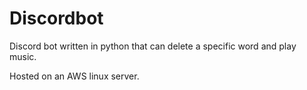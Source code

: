 # Discordbot
 Discord bot written in python that can delete a specific word and play music.

 Hosted on an AWS linux server.




